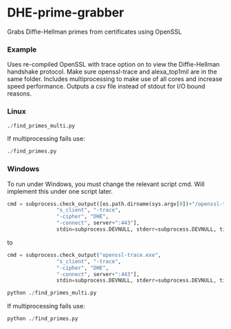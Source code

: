 # DHE-prime-grabber
Grabs Diffie-Hellman primes from certificates using OpenSSL

### Example
Uses re-compiled OpenSSL with trace option on to view the Diffie-Hellman handshake protocol. Make sure openssl-trace and alexa_top1mil are in the same folder. Includes multiprocessing to make use of all cores and increase speed performance. Outputs a csv file instead of stdout for I/O bound reasons.

### Linux
```python
./find_primes_multi.py
```

If multiprocessing fails use:
```python
./find_primes.py 
```

### Windows
To run under Windows, you must change the relevant script cmd. Will implement this under one script later.
```python
cmd = subprocess.check_output([os.path.dirname(sys.argv[0])+"/openssl-trace",
                "s_client", "-trace",
                "-cipher", "DHE",
                "-connect", server+":443"],
                stdin=subprocess.DEVNULL, stderr=subprocess.DEVNULL, timeout=1) 
```
to 
```python
cmd = subprocess.check_output("openssl-trace.exe",
                "s_client", "-trace",
                "-cipher", "DHE",
                "-connect", server+":443"],
                stdin=subprocess.DEVNULL, stderr=subprocess.DEVNULL, timeout=3) 
```

```python
python ./find_primes_multi.py
```

If multiprocessing fails use:
```python
python ./find_primes.py 
```

